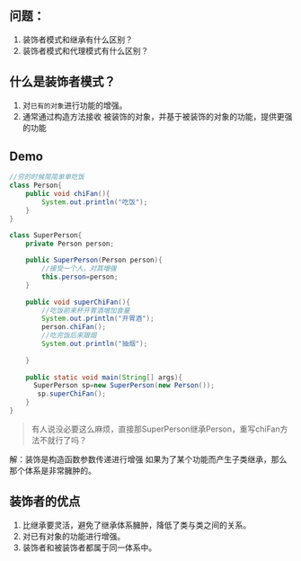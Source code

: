 ## 问题：
1. 装饰者模式和继承有什么区别？
2. 装饰者模式和代理模式有什么区别？


## 什么是装饰者模式？
1. 对`已有的对象`进行功能的增强。
2. 通常通过构造方法接收 被装饰的对象，并基于被装饰的对象的功能，提供更强的功能

## Demo
```java
//穷的时候简简单单吃饭
class Person{
    public void chiFan(){
        System.out.println("吃饭");
    }
}

class SuperPerson{
    private Person person;
    
    public SuperPerson(Person person){
        //接受一个人，对其增强
        this.person=person;
    }
    
    public void superChiFan(){
        //吃饭前来杯开胃酒增加食量
        System.out.println("开胃酒");
        person.chiFan();
        //吃完饭后来跟烟
        System.out.println("抽烟");
        
    }
        
    public static void main(String[] args){
      SuperPerson sp=new SuperPerson(new Person());
       sp.superChiFan();
    }
}

```
> 有人说没必要这么麻烦，直接那SuperPerson继承Person，重写chiFan方法不就行了吗？

解：装饰是构造函数参数传递进行增强
如果为了某个功能而产生子类继承，那么那个体系是非常臃肿的。

## 装饰者的优点
1. 比继承要灵活，避免了继承体系臃肿，降低了类与类之间的关系。
2. 对已有对象的功能进行增强。
3. 装饰者和被装饰者都属于同一体系中。

